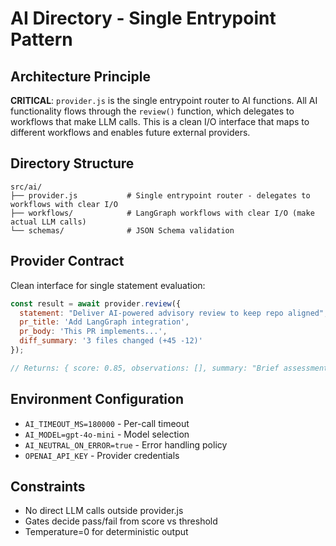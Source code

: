# AI Directory - Single Entrypoint Pattern

## Architecture Principle
**CRITICAL**: `provider.js` is the single entrypoint router to AI functions. All AI functionality flows through the `review()` function, which delegates to workflows that make LLM calls. This is a clean I/O interface that maps to different workflows and enables future external providers.

## Directory Structure
```
src/ai/
├── provider.js           # Single entrypoint router - delegates to workflows with clear I/O
├── workflows/            # LangGraph workflows with clear I/O (make actual LLM calls)
└── schemas/              # JSON Schema validation
```

## Provider Contract
Clean interface for single statement evaluation:
```javascript
const result = await provider.review({
  statement: "Deliver AI-powered advisory review to keep repo aligned",
  pr_title: 'Add LangGraph integration',
  pr_body: 'This PR implements...', 
  diff_summary: '3 files changed (+45 -12)'
});

// Returns: { score: 0.85, observations: [], summary: "Brief assessment", provenance: {} }
```

## Environment Configuration
- `AI_TIMEOUT_MS=180000` - Per-call timeout
- `AI_MODEL=gpt-4o-mini` - Model selection
- `AI_NEUTRAL_ON_ERROR=true` - Error handling policy
- `OPENAI_API_KEY` - Provider credentials

## Constraints
- No direct LLM calls outside provider.js
- Gates decide pass/fail from score vs threshold
- Temperature=0 for deterministic output